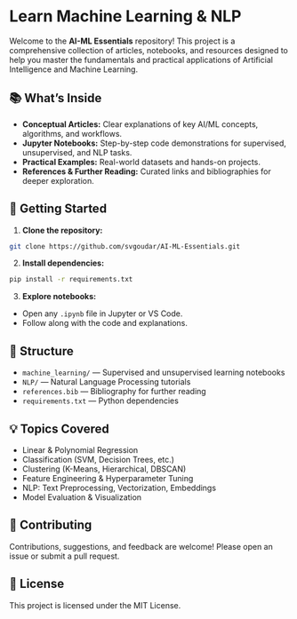 # Learn Machine Learning & NLP

 Welcome to the **AI-ML Essentials** repository! This project is a comprehensive collection of articles, notebooks, and resources designed to help you master the fundamentals and practical applications of Artificial Intelligence and Machine Learning.

## 📚 What’s Inside

- **Conceptual Articles:** Clear explanations of key AI/ML concepts, algorithms, and workflows.
- **Jupyter Notebooks:** Step-by-step code demonstrations for supervised, unsupervised, and NLP tasks.
- **Practical Examples:** Real-world datasets and hands-on projects.
- **References & Further Reading:** Curated links and bibliographies for deeper exploration.

## 🚀 Getting Started

 1. **Clone the repository:**
  ```bash
  git clone https://github.com/svgoudar/AI-ML-Essentials.git
  ```

 2. **Install dependencies:**
  ```bash
  pip install -r requirements.txt
  ```

 3. **Explore notebooks:**
  - Open any `.ipynb` file in Jupyter or VS Code.
  - Follow along with the code and explanations.

## 📝 Structure

- `machine_learning/` — Supervised and unsupervised learning notebooks
- `NLP/` — Natural Language Processing tutorials
- `references.bib` — Bibliography for further reading
- `requirements.txt` — Python dependencies

## 💡 Topics Covered

- Linear & Polynomial Regression
- Classification (SVM, Decision Trees, etc.)
- Clustering (K-Means, Hierarchical, DBSCAN)
- Feature Engineering & Hyperparameter Tuning
- NLP: Text Preprocessing, Vectorization, Embeddings
- Model Evaluation & Visualization

## 🤝 Contributing

 Contributions, suggestions, and feedback are welcome! Please open an issue or submit a pull request.

## 📄 License

 This project is licensed under the MIT License.
